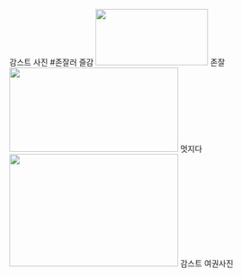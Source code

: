 감스트 사진 #존잘러
 즐감
 <img width="200" height="100" src = "https://t1.daumcdn.net/cfile/tistory/2464194958A9F3EE2B"></img>
 존잘
 <img width="300" height="150" src = "https://t1.daumcdn.net/cfile/tistory/9920FE335A53C7B82D"></img>
 멋지다
 <img width="300" height="200" src = "https://encrypted-tbn0.gstatic.com/images?q=tbn:ANd9GcTuab64X-9QN2XplOmC9sedbvCe5sUzgjQkBv9ss8R3u4pJiMJTLg"></img>
 감스트 여권사진
